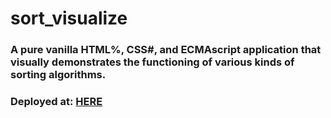 # sort_visualize

### A pure vanilla HTML%, CSS#, and ECMAscript application that visually demonstrates the functioning of various kinds of sorting algorithms.

### Deployed at: [HERE](https://maverickreal.github.io/sort_visualize/)
